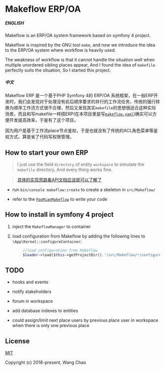 
# Makeflow ERP/OA

##### ENGLISH


Makeflow is an ERP/OA system framework based on symfony 4 project.

Makeflow is inspired by the GNU tool `make`, and now we introduce the idea to the ERP/OA system where workflow is heavily used.

The weakness of workflow is that it cannot handle the situation well when multiple unordered sibling places appear,
And I found the idea of `makefile` perfectly suits the situation, So I started this project.



##### 中文


Makeflow ERP 是一个基于PHP Symfony 4的 ERP/OA 系统框架，在一般ERP开发时，我们会发现对于处理没有前后顺序要求的并行的工作流任务，传统的强行转换为顺序工作流方式很不合理，然后又发现其实`makefile`的思想很适合这种实际场景，而且和写makefile一样搭ERP(在本项目里是写[`makeflow.yaml`](https://github.com/zjsxwc/makeflow-erp/blob/master/src/Makeflow/PaoMianMakeflow/makeflow.yaml))确实可以方便开发提高效率，于是有了这个项目。


因为用户是基于工作流place节点鉴权，于是也就没有了传统的ACL角色菜单等鉴权方式，算是省了代码写权限管理。


## How to start your own ERP

> I just use the field `directory` of entity `workspace` to simulate the `makefile` directory, And every thing works fine.
 
> [具体的实现思路看API文档应该就可以了解了](https://github.com/zjsxwc/makeflow-erp/blob/master/doc/apis.md)

- run `bin/console makeflow:create` to create a skeleton in `src/Makeflow/`

- refer to the [`PaoMianMakeflow`](https://github.com/zjsxwc/makeflow-erp/tree/master/src/Makeflow/PaoMianMakeflow) to write your code



## How to install in symfony 4 project


1. inject the `MakeflowManager` to container

2. load configuration from Makeflow by adding the following lines to `\App\Kernel::configureContainer`:

```php
        //load configuration from Makeflow
        $loader->load($this->getProjectDir().'/src/Makeflow/*/configure.yaml', 'glob');
```



## TODO


- hooks and events

- notify stakeholders

- forum in workspace

- add database indexes to entities

- could assign/limit next place users by previous place user in workspace when there is only one previous place


## License

[MIT](http://opensource.org/licenses/MIT)

Copyright (c) 2018-present, Wang Chao

